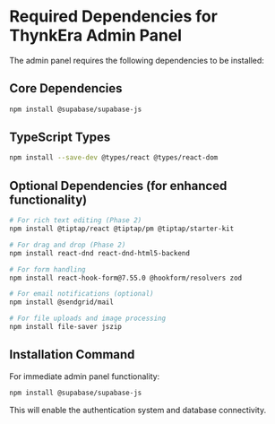 # Required Dependencies for ThynkEra Admin Panel

The admin panel requires the following dependencies to be installed:

## Core Dependencies

```bash
npm install @supabase/supabase-js
```

## TypeScript Types

```bash
npm install --save-dev @types/react @types/react-dom
```

## Optional Dependencies (for enhanced functionality)

```bash
# For rich text editing (Phase 2)
npm install @tiptap/react @tiptap/pm @tiptap/starter-kit

# For drag and drop (Phase 2)  
npm install react-dnd react-dnd-html5-backend

# For form handling
npm install react-hook-form@7.55.0 @hookform/resolvers zod

# For email notifications (optional)
npm install @sendgrid/mail

# For file uploads and image processing
npm install file-saver jszip
```

## Installation Command

For immediate admin panel functionality:

```bash
npm install @supabase/supabase-js
```

This will enable the authentication system and database connectivity.
